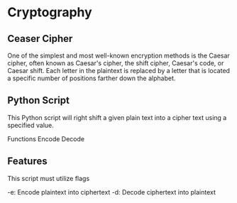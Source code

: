 # Cryptography
## Ceaser Cipher
One of the simplest and most well-known encryption methods is the Caesar cipher, often known as Caesar's cipher, the shift cipher, Caesar's code, or Caesar shift. Each letter in the plaintext is replaced by a letter that is located a specific number of positions farther down the alphabet.

## Python Script
This Python script will right shift a given plain text into a cipher text using a specified value.

Functions
Encode
Decode

## Features

This script must utilize flags

-e: Encode plaintext into ciphertext
-d: Decode ciphertext into plaintext

